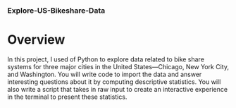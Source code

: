 ### Explore-US-Bikeshare-Data

# Overview
In this project, I used of Python to explore data related to bike share systems for three major cities in the United States—Chicago, New York City, and Washington. 
You will write code to import the data and answer interesting questions about it by computing descriptive statistics.
You will also write a script that takes in raw input to create an interactive experience in the terminal to present these statistics.
